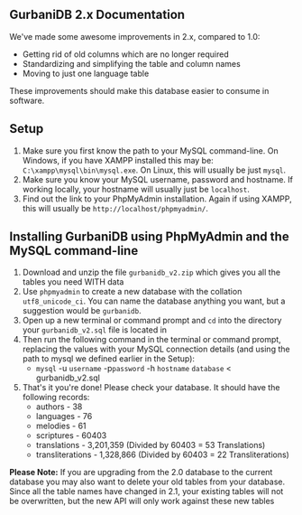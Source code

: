 ## GurbaniDB 2.x Documentation

We've made some awesome improvements in 2.x, compared to 1.0:

* Getting rid of old columns which are no longer required
* Standardizing and simplifying the table and column names
* Moving to just one language table

These improvements should make this database easier to consume in software.

## Setup
1. Make sure you first know the path to your MySQL command-line. On Windows, if you have XAMPP installed this may be: `C:\xampp\mysql\bin\mysql.exe`. On Linux, this will usually be just `mysql`.
2. Make sure you know your MySQL username, password and hostname. If working locally, your hostname will usually just be `localhost`.
3. Find out the link to your PhpMyAdmin installation. Again if using XAMPP, this will usually be `http://localhost/phpmyadmin/`.

## Installing GurbaniDB using PhpMyAdmin and the MySQL command-line
1. Download and unzip the file `gurbanidb_v2.zip` which gives you all the tables you need WITH data
2. Use `phpmyadmin` to create a new database with the collation `utf8_unicode_ci`. You can name the database anything you want, but a suggestion would be `gurbanidb`.
3. Open up a new terminal or command prompt and `cd` into the directory your `gurbanidb_v2.sql` file is located in
4. Then run the following command in the terminal or command prompt, replacing the values with your MySQL connection details (and using the path to mysql we defined earlier in the Setup):
	* `mysql` -u `username` -p`password` -h `hostname` `database` < gurbanidb_v2.sql
5. That's it you're done! Please check your database. It should have the following records:
	* authors - 38
	* languages - 76
	* melodies - 61
	* scriptures - 60403
	* translations - 3,201,359 (Divided by 60403 = 53 Translations)
	* transliterations - 1,328,866 (Divided by 60403 = 22 Transliterations)

__Please Note:__ If you are upgrading from the 2.0 database to the current database you may also want to delete your old tables from your database. Since all the table names have changed in 2.1, your existing tables will not be overwritten, but the new API will only work against these new tables
